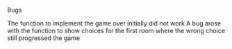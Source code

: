 Bugs

The function to implement the game over initially did not work
A bug arose with the function to show choices for the first room where the wrong choice still progressed the game